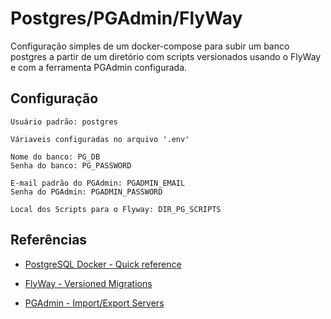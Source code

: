 # Postgres/PGAdmin/FlyWay

Configuração simples de um docker-compose para subir um banco postgres a partir de um diretório com scripts versionados usando o FlyWay e com a ferramenta PGAdmin configurada.

## Configuração

    Usuário padrão: postgres
    
    Váriaveis configuradas no arquivo '.env'

    Nome do banco: PG_DB
    Senha do banco: PG_PASSWORD

    E-mail padrão do PGAdmin: PGADMIN_EMAIL
    Senha do PGAdmin: PGADMIN_PASSWORD

    Local dos Scripts para o Flyway: DIR_PG_SCRIPTS

## Referências

* [PostgreSQL Docker - Quick reference](https://github.com/docker-library/docs/blob/master/postgres/README.md)

* [FlyWay - Versioned Migrations](https://flywaydb.org/documentation/migrations#naming-1)

* [PGAdmin - Import/Export Servers](https://www.pgadmin.org/docs/pgadmin4/development/import_export_servers.html)
